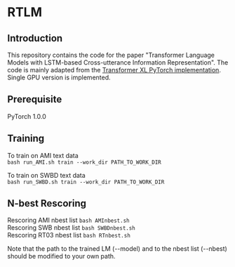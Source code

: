 # RTLM
## Introduction

This repository contains the code for the paper "Transformer Language Models with LSTM-based Cross-utterance Information Representation". The code is mainly adapted from the [Transformer XL PyTorch implementation](https://github.com/kimiyoung/transformer-xl.git). Single GPU version is implemented.

## Prerequisite
PyTorch 1.0.0

## Training
To train on AMI text data<br>
`bash run_AMI.sh train --work_dir PATH_TO_WORK_DIR`

To train on SWBD text data<br>
`bash run_SWBD.sh train --work_dir PATH_TO_WORK_DIR`

## N-best Rescoring
Rescoring AMI nbest list
`bash AMInbest.sh`<br>
Rescoring SWB nbest list
`bash SWBDnbest.sh`<br>
Rescoring RT03 nbest list
`bash RTnbest.sh`<br>

Note that the path to the trained LM (--model) and to the nbest list (--nbest) should be modified to your own path.
